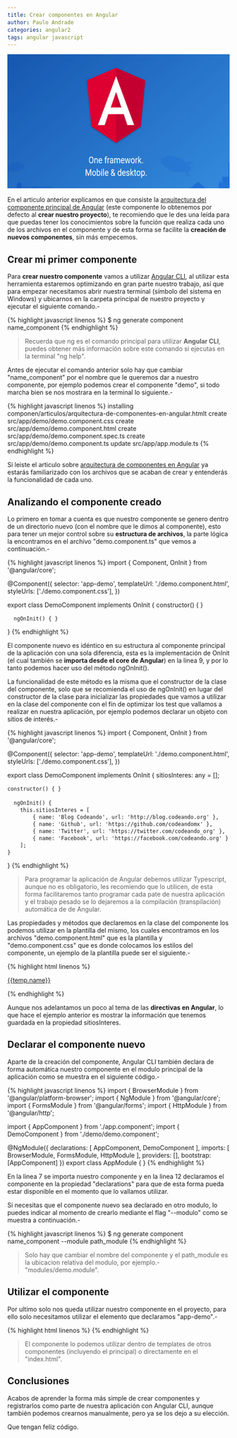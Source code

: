 ```yaml
---
title: Crear componentes en Angular
author: Paulo Andrade
categories: angular2
tags: angular javascript
---
```


![Angular](/img/angular2.jpg)

En el articulo anterior explicamos en que consiste la [arquitectura del componente principal de Angular](/articulos/arquitectura-de-componentes-en-angular.html) (este componente lo obtenemos por defecto al **crear nuestro proyecto**), te recomiendo que le des una leída para que puedas tener los conocimientos sobre la función que realiza cada uno de los archivos en el componente y de esta forma se facilite la **creación de nuevos componentes**, sin más empecemos.

## Crear mi primer componente

Para **crear nuestro componente** vamos a utilizar [Angular CLI](/articulos/mi-primera-app-con-angular-y-angular-cli.html), al utilizar esta herramienta estaremos optimizando en gran parte nuestro trabajo, así que para empezar necesitamos abrir nuestra terminal (símbolo del sistema en Windows) y ubicarnos en la carpeta principal de nuestro proyecto y ejecutar el siguiente comando.-

{% highlight javascript linenos %}
$ ng generate component name_component
{% endhighlight %}

> Recuerda que ng es el comando principal para utilizar **Angular CLI**, puedes obtener más información sobre este comando si ejecutas en la terminal "ng help".

Antes de ejecutar el comando anterior solo hay que cambiar "name_component" por el nombre que le queremos dar a nuestro componente, por ejemplo podemos crear el componente "demo", si todo marcha bien se nos mostrara en la terminal lo siguiente.-

{% highlight javascript linenos %}
installing componen/articulos/arquitectura-de-componentes-en-angular.htmlt
    create src/app/demo/demo.component.css
    create src/app/demo/demo.component.html
    create src/app/demo/demo.component.spec.ts
    create src/app/demo/demo.component.ts
    update src/app/app.module.ts
{% endhighlight %}

Si leiste el articulo sobre [arquitectura de componentes en Angular](/articulos/arquitectura-de-componentes-en-angular.html) ya estarás familiarizado con los archivos que se acaban de crear y entenderás la funcionalidad de cada uno.

## Analizando el componente creado

Lo primero en tomar a cuenta es que nuestro componente se genero dentro de un directorio nuevo (con el nombre que le dimos al componente), esto para tener un mejor control sobre su **estructura de archivos**, la parte lógica la encontramos en el archivo "demo.component.ts" que vemos a continuación.-

{% highlight javascript linenos %}
import { Component, OnInit } from '@angular/core';

@Component({
    selector: 'app-demo',
    templateUrl: './demo.component.html',
    styleUrls: ['./demo.component.css'],
})

export class DemoComponent implements OnInit
{
   	constructor() { }

	  ngOnInit() { }
}
{% endhighlight %}

El componente nuevo es idéntico en su estructura al componente principal de la aplicación con una sola diferencia, esta es la implementación de OnInit (el cual también se **importa desde el core de Angular**) en la linea 9, y por lo tanto podemos hacer uso del método ngOnInit().

La funcionalidad de este método es la misma que el constructor de la clase del componente, solo que se recomienda el uso de ngOnInit() en lugar del constructor de la clase para inicializar las propiedades que vamos a utilizar en la clase del componente con el fin de optimizar los test que vallamos a realizar en nuestra aplicación, por ejemplo podemos declarar un objeto con sitios de interés.-

{% highlight javascript linenos %}
import { Component, OnInit } from '@angular/core';

@Component({
    selector: 'app-demo',
    templateUrl: './demo.component.html',
    styleUrls: ['./demo.component.css'],
})

export class DemoComponent implements OnInit
{
    sitiosInteres: any = [];

   	constructor() { }

	  ngOnInit() {
        this.sitiosInteres = [
            { name: 'Blog Codeando', url: 'http://blog.codeando.org' },
            { name: 'Github', url: 'https://github.com/codeandomx' },
            { name: 'Twitter', url: 'https://twitter.com/codeando_org' },
            { name: 'Facebook', url: 'https://facebook.com/codeando.org' }
        ];
    }
}
{% endhighlight %}

> Para programar la aplicación de Angular debemos utilizar Typescript, aunque no es obligatorio, les recomiendo que lo utilicen, de esta forma facilitaremos tanto programar cada pate de nuestra aplicación y el trabajo pesado se lo dejaremos a la compilación (transpilación) automática de de Angular.

Las propiedades y métodos que declaremos en la clase del componente los podemos utilizar en la plantilla del mismo, los cuales encontramos en los archivos "demo.component.html" que es la plantilla y "demo.component.css" que es donde colocamos los estilos del componente, un ejemplo de la plantilla puede ser el siguiente.-

{% highlight html linenos %}
<div *ngFor="let temp  of sitiosInteres">
    <p><a href="{{temp.url}}">{{temp.name}}</a></p>
</div>
{% endhighlight %}

Aunque nos adelantamos un poco al tema de las **directivas en Angular**, lo que hace el ejemplo anterior es mostrar la información que tenemos guardada en la propiedad sitiosInteres.

## Declarar el componente nuevo

Aparte de la creación del componente, Angular CLI también declara de forma automática nuestro componente en el modulo principal de la aplicación como se muestra en el siguiente código.-

{% highlight javascript linenos %}
import { BrowserModule } from '@angular/platform-browser';
import { NgModule } from '@angular/core';
import { FormsModule } from '@angular/forms';
import { HttpModule } from '@angular/http';

import { AppComponent } from './app.component';
import { DemoComponent } from './demo/demo.component';

@NgModule({
    declarations: [
        AppComponent,
        DemoComponent
    ],
    imports: [
        BrowserModule,
        FormsModule,
        HttpModule
    ],
    providers: [],
    bootstrap: [AppComponent]
})
export class AppModule { }
{% endhighlight %}

En la linea 7 se importa nuestro componente y en la linea 12 declaramos el componente en la propiedad "declarations" para que de esta forma pueda estar disponible en el momento que lo vallamos utilizar.

Si necesitas que el componente nuevo sea declarado en otro modulo, lo puedes indicar al momento de crearlo mediante el flag "--modulo" como se muestra a continuación.-

{% highlight javascript linenos %}
$ ng generate component name_component --module path_module
{% endhighlight %}

> Solo hay que cambiar el nombre del componente y el path_module es la ubicacion relativa del modulo, por ejemplo.- "modules/demo.module".

## Utilizar el componente

Por ultimo solo nos queda utilizar nuestro componente en el proyecto, para ello solo necesitamos utilizar el elemento que declaramos "app-demo".-

{% highlight html linenos %}
<app-code></app-code>
{% endhighlight %}

> El componente lo podemos utilizar dentro de templates de otros componentes (incluyendo el principal) o directamente en el "index.html".

## Conclusiones

Acabos de aprender la forma más simple de crear componentes y registrarlos como parte de nuestra aplicación con Angular CLI, aunque también podemos crearnos manualmente, pero ya se los dejo a su elección.

Que tengan feliz código.
